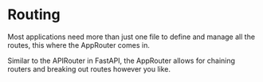 # Routing

Most applications need more than just one file to define and manage all the routes, this where the AppRouter comes in.

Similar to the APIRouter in FastAPI, the AppRouter allows for chaining routers and breaking out routes however you like. 

